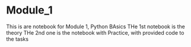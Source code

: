 # Module_1
This is are notebook for Module 1, Python BAsics THe 1st notebook is the theory THe 2nd one is the notebook with Practice, with provided code to the tasks
